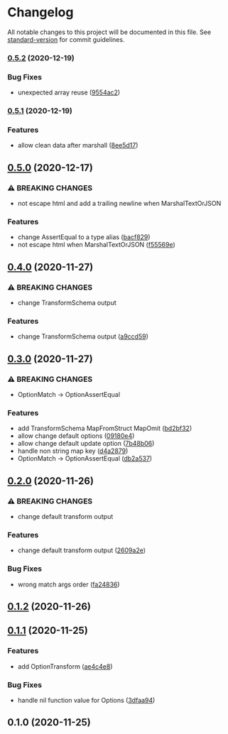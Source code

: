 # Changelog

All notable changes to this project will be documented in this file. See [standard-version](https://github.com/conventional-changelog/standard-version) for commit guidelines.

### [0.5.2](https://github.com/NateScarlet/snapshot/compare/v0.5.1...v0.5.2) (2020-12-19)


### Bug Fixes

* unexpected array reuse ([9554ac2](https://github.com/NateScarlet/snapshot/commit/9554ac2c23873f1e5638594bd10ad871f1d4f78f))

### [0.5.1](https://github.com/NateScarlet/snapshot/compare/v0.5.0...v0.5.1) (2020-12-19)


### Features

* allow clean data after marshall ([8ee5d17](https://github.com/NateScarlet/snapshot/commit/8ee5d172c513c0304c7c551706f658a1ee93c27f))

## [0.5.0](https://github.com/NateScarlet/snapshot/compare/v0.4.0...v0.5.0) (2020-12-17)

### ⚠ BREAKING CHANGES

- not escape html and add a trailing newline when MarshalTextOrJSON

### Features

- change AssertEqual to a type alias ([bacf829](https://github.com/NateScarlet/snapshot/commit/bacf829916f8e10af78a2f87173cebb918ebca5d))
- not escape html when MarshalTextOrJSON ([f55569e](https://github.com/NateScarlet/snapshot/commit/f55569e41958f157786cc9eeb8eea2060d496290))

## [0.4.0](https://github.com/NateScarlet/snapshot/compare/v0.3.0...v0.4.0) (2020-11-27)

### ⚠ BREAKING CHANGES

- change TransformSchema output

### Features

- change TransformSchema output ([a9ccd59](https://github.com/NateScarlet/snapshot/commit/a9ccd592323d6a05bb54445c6c5fc5fd9b94e26a))

## [0.3.0](https://github.com/NateScarlet/snapshot/compare/v0.2.0...v0.3.0) (2020-11-27)

### ⚠ BREAKING CHANGES

- OptionMatch -> OptionAssertEqual

### Features

- add TransformSchema MapFromStruct MapOmit ([bd2bf32](https://github.com/NateScarlet/snapshot/commit/bd2bf3254437234d1897b50c9afe6f87a8bc619f))
- allow change default options ([09180e4](https://github.com/NateScarlet/snapshot/commit/09180e49d3684768e916361bde0bb354283cba53))
- allow change default update option ([7b48b06](https://github.com/NateScarlet/snapshot/commit/7b48b06569d84a7e0779ce4e09bb168157621003))
- handle non string map key ([d4a2879](https://github.com/NateScarlet/snapshot/commit/d4a28790452e7d7a2ae75935578f3956f319b0bb))
- OptionMatch -> OptionAssertEqual ([db2a537](https://github.com/NateScarlet/snapshot/commit/db2a5375096cefa4621611d48cdcbcb2342b57b1))

## [0.2.0](https://github.com/NateScarlet/snapshot/compare/v0.1.2...v0.2.0) (2020-11-26)

### ⚠ BREAKING CHANGES

- change default transform output

### Features

- change default transform output ([2609a2e](https://github.com/NateScarlet/snapshot/commit/2609a2efb5c7c7d5c93a0f8bad6909fd05c97657))

### Bug Fixes

- wrong match args order ([fa24836](https://github.com/NateScarlet/snapshot/commit/fa24836ff61f4b0945a598688c57d37c09ebf19a))

## [0.1.2](https://github.com/NateScarlet/snapshot/compare/v0.1.1...v0.1.2) (2020-11-26)

## [0.1.1](https://github.com/NateScarlet/snapshot/compare/v0.1.0...v0.1.1) (2020-11-25)

### Features

- add OptionTransform ([ae4c4e8](https://github.com/NateScarlet/snapshot/commit/ae4c4e82c872fa7d5b7c8d95101eeed97966b76d))

### Bug Fixes

- handle nil function value for Options ([3dfaa94](https://github.com/NateScarlet/snapshot/commit/3dfaa94cbd52e9f7f1013eecd24e7b507500c799))

## 0.1.0 (2020-11-25)
